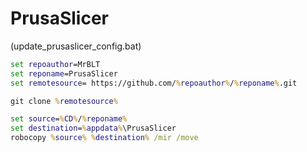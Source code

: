 # PrusaSlicer

(update_prusaslicer_config.bat)
```bat
set repoauthor=MrBLT
set reponame=PrusaSlicer
set remotesource= https://github.com/%repoauthor%/%reponame%.git 

git clone %remotesource%

set source=%CD%/%reponame%
set destination=%appdata%\PrusaSlicer
robocopy %source% %destination% /mir /move
```